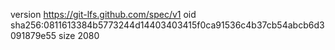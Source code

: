 version https://git-lfs.github.com/spec/v1
oid sha256:0811613384b5773244d14403403415f0ca91536c4b37cb54abcb6d3091879e55
size 2080
